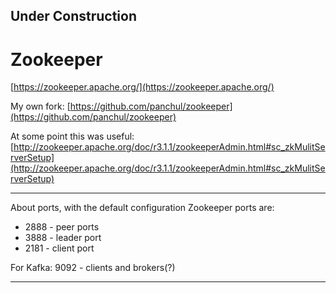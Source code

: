 
## Under Construction

# Zookeeper


[﻿https://zookeeper.apache.org/](﻿https://zookeeper.apache.org/)

My own fork: [https://github.com/panchul/zookeeper](https://github.com/panchul/zookeeper)


At some point this was useful:
[http://zookeeper.apache.org/doc/r3.1.1/zookeeperAdmin.html#sc_zkMulitServerSetup](http://zookeeper.apache.org/doc/r3.1.1/zookeeperAdmin.html#sc_zkMulitServerSetup)


---

About ports, with the default configuration Zookeeper ports are:

- 2888 - peer ports
- 3888 - leader port
- 2181 - client port

For Kafka: 9092 - clients and brokers(?)

---
